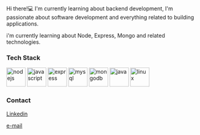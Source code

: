 Hi there!💻  I'm currently learning about backend development, I'm passionate about software development and everything related to building applications.

i'm currently learning about Node, Express, Mongo and related technologies.

### Tech Stack
<p align="left">
<img src="https://devicons.github.io/devicon/devicon.git/icons/nodejs/nodejs-original-wordmark.svg" alt="nodejs" width="50" height="50"/>
<img src="https://devicons.github.io/devicon/devicon.git/icons/javascript/javascript-original.svg" alt="javascript" width="50" height="50"/>
<img src="https://devicons.github.io/devicon/devicon.git/icons/express/express-original-wordmark.svg" alt="express" width="50" height="50"/>
<img src="https://devicons.github.io/devicon/devicon.git/icons/mysql/mysql-original-wordmark.svg" alt="mysql" width="50" height="50"/>
<img src="https://devicons.github.io/devicon/devicon.git/icons/mongodb/mongodb-original-wordmark.svg" alt="mongodb" width="50" height="50"/>
<img src="https://devicons.github.io/devicon/devicon.git/icons/java/java-original-wordmark.svg" alt="java" width="50" height="50"/>
<img src="https://devicons.github.io/devicon/devicon.git/icons/linux/linux-original.svg" alt="linux" width="50" height="50"/>
</p>

### Contact
[Linkedin](https://www.linkedin.com/in/juan-ernesto-ju%C3%A1rez-vanegas-418174198/)

[e-mail](mailto:ernestovanegas9@gmail.com)
